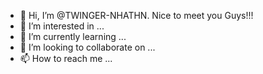- 👋 Hi, I’m @TWINGER-NHATHN. Nice to meet you Guys!!!
- 👀 I’m interested in ...
- 🌱 I’m currently learning ...
- 💞️ I’m looking to collaborate on ...
- 📫 How to reach me ...
